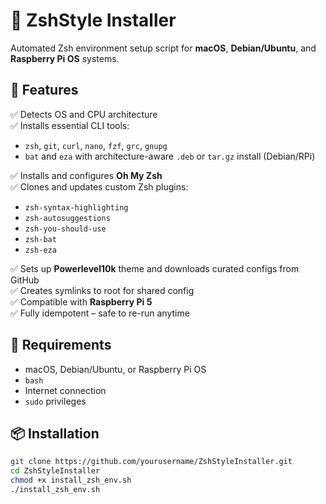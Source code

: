 # 🧰 ZshStyle Installer

Automated Zsh environment setup script for **macOS**, **Debian/Ubuntu**, and **Raspberry Pi OS** systems.

## 🚀 Features

✅ Detects OS and CPU architecture  
✅ Installs essential CLI tools:
- `zsh`, `git`, `curl`, `nano`, `fzf`, `grc`, `gnupg`
- `bat` and `eza` with architecture-aware `.deb` or `tar.gz` install (Debian/RPi)
  
✅ Installs and configures **Oh My Zsh**  
✅ Clones and updates custom Zsh plugins:
- `zsh-syntax-highlighting`
- `zsh-autosuggestions`
- `zsh-you-should-use`
- `zsh-bat`
- `zsh-eza`

✅ Sets up **Powerlevel10k** theme and downloads curated configs from GitHub  
✅ Creates symlinks to root for shared config  
✅ Compatible with **Raspberry Pi 5**  
✅ Fully idempotent – safe to re-run anytime

## 🧰 Requirements

- macOS, Debian/Ubuntu, or Raspberry Pi OS
- `bash`
- Internet connection
- `sudo` privileges

## 📦 Installation

```bash
git clone https://github.com/yourusername/ZshStyleInstaller.git
cd ZshStyleInstaller
chmod +x install_zsh_env.sh
./install_zsh_env.sh
